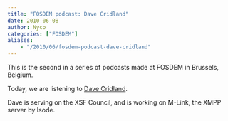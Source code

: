 ```yaml
---
title: "FOSDEM podcast: Dave Cridland"
date: 2010-06-08
author: Nyco
categories: ["FOSDEM"]
aliases:
    - "/2010/06/fosdem-podcast-dave-cridland"
---
```


This is the second in a series of podcasts made at FOSDEM in Brussels, Belgium.

Today, we are listening to [Dave Cridland](http://blog.xmpp.org/wp-content/uploads/2010/02/Dave_Cridland_low.mp3).

Dave is serving on the XSF Council, and is working on M-Link, the XMPP server by Isode.
